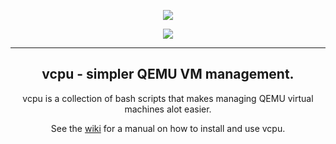 <p align="center">
  <img src="https://cdn.discordapp.com/attachments/922007871477141514/1099601913063944222/vcpu_logo.png">
</p>
<p align="center">
  <img src="https://img.shields.io/github/languages/code-size/z-izz/vcpu?style=flat-square">
</p>
<hr>
<h2 align="center">vcpu - simpler QEMU VM management.</h2>
<p align="center">vcpu is a collection of bash scripts that makes managing QEMU virtual machines alot easier.</p>


<p align="center">See the <a href="https://github.com/z-izz/vcpu/wiki">wiki</a> for a manual on how to install and use vcpu.</p>
